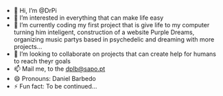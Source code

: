 - 👋 Hi, I’m @DrPi  
- 👀 I’m interested in everything that can make life easy
- 🌱 I’m currently coding my first project that is give life to my computer turning him inteligent, construction of a website Purple Dreams, organizing music partys based in psychedelic and dreaming with more projects... 
- 💞️ I’m looking to collaborate on projects that can create help for humans to reach theyr goals  
- 📫 Mail me, to the dplb@sapo.pt  
- 😄 Pronouns: Daniel Barbedo
- ⚡ Fun fact: To be continued...

<!---
Dr Pi/Daniel Barbedos a ✨ special ✨ repository because its `README.md` (this file) appears on your GitHub profile.
You can click the Preview link to take a look at your changes.
--->
